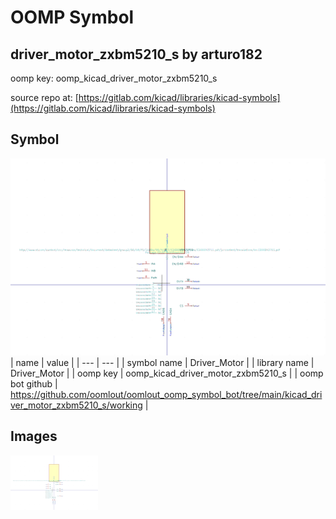 # OOMP Symbol  
## driver_motor_zxbm5210_s  by arturo182  
  
oomp key: oomp_kicad_driver_motor_zxbm5210_s  
  
source repo at: [https://gitlab.com/kicad/libraries/kicad-symbols](https://gitlab.com/kicad/libraries/kicad-symbols)  
## Symbol  
  
[![working.png](working_600.png)](working.png)  
| name | value | 
| --- | --- | 
| symbol name | Driver_Motor | 
| library name | Driver_Motor | 
| oomp key | oomp_kicad_driver_motor_zxbm5210_s | 
| oomp bot github | https://github.com/oomlout/oomlout_oomp_symbol_bot/tree/main/kicad_driver_motor_zxbm5210_s/working | 
## Images  
  
[![working.png](working_140.png)](working.png)  
